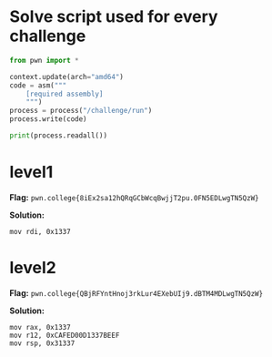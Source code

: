 # Solve script used for every challenge

```py
from pwn import *

context.update(arch="amd64")
code = asm("""
    [required assembly]
    """)
process = process("/challenge/run")
process.write(code)

print(process.readall())
```

# level1

**Flag:** `pwn.college{8iEx2sa12hQRqGCbWcqBwjjT2pu.0FN5EDLwgTN5QzW}`

**Solution:**

```
mov rdi, 0x1337
```

# level2

**Flag:** `pwn.college{QBjRFYntHnoj3rkLur4EXebUIj9.dBTM4MDLwgTN5QzW}`

**Solution:**

```
mov rax, 0x1337
mov r12, 0xCAFED00D1337BEEF
mov rsp, 0x31337
```

